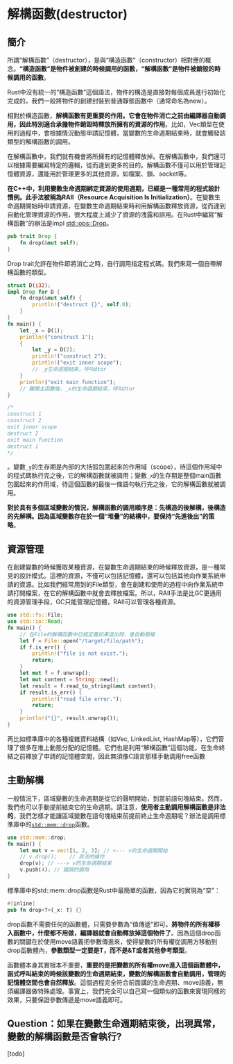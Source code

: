# 解構函數\(destructor\)

## 簡介

所謂“解構函數”（destructor），是與“構造函數”（constructor）相對應的概念。**“構造函數”是物件被創建的時候調用的函數，“解構函數”是物件被銷毀的時候調用的函數**。

Rust中沒有統一的“構造函數”這個語法，物件的構造是直接對每個成員進行初始化完成的，我們一般將物件的創建封裝到普通靜態函數中（通常命名為new）。

相對於構造函數，**解構函數有更重要的作用。它會在物件消亡之前由編譯器自動調用，因此特別適合承擔物件銷毀時釋放所擁有的資源的作用**。比如，Vec類型在使用的過程中，會根據情況動態申請記憶體，當變數的生命週期結束時，就會觸發該類型的解構函數的調用。

在解構函數中，我們就有機會將所擁有的記憶體釋放掉。在解構函數中，我們還可以根據需要編寫特定的邏輯，從而達到更多的目的。解構函數不僅可以用於管理記憶體資源，還能用於管理更多的其他資源，如檔案、鎖、socket等。

**在C++中，利用變數生命週期綁定資源的使用週期，已經是一種常用的程式設計慣例。此手法被稱為RAII（Resource Acquisition Is Initialization）**。在變數生命週期開始時申請資源，在變數生命週期結束時利用解構函數釋放資源，從而達到自動化管理資源的作用，很大程度上減少了資源的洩露和誤用。在Rust中編寫“解構函數”的辦法是impl [std::ops::Drop](https://doc.rust-lang.org/std/ops/trait.Drop.html)。

```rust
pub trait Drop {
    fn drop(&mut self);
}
```

Drop trait允許在物件即將消亡之時，自行調用指定程式碼。我們來寫一個自帶解構函數的類型。

```rust
struct D(i32);
impl Drop for D {
    fn drop(&mut self) {
        println!("destruct {}", self.0);
    }
}
fn main() {
    let _x = D(1);
    println!("construct 1");
    {
        let _y = D(2);
        println!("construct 2");
        println!("exit inner scope");
        // _y生命週期結束，呼叫dtor
    }
    println!("exit main function");
    // 離開主函數後，_x的生命週期結束，呼叫dtor
}

/*
construct 1
construct 2
exit inner scope
destruct 2
exit main function
destruct 1
*/
```

。變數`_y`的生存期是內部的大括弧包圍起來的作用域（scope），待這個作用域中的程式碼執行完之後，它的解構函數就被調用；變數`_x`的生存期是整個main函數包圍起來的作用域，待這個函數的最後一條語句執行完之後，它的解構函數就被調用。

**對於具有多個區域變數的情況，解構函數的調用順序是：先構造的後解構，後構造的先解構。因為區域變數存在於一個“堆疊”的結構中，要保持“先進後出”的策略**。

## 資源管理

在創建變數的時候獲取某種資源，在變數生命週期結束的時候釋放資源，是一種常見的設計模式。這裡的資源，不僅可以包括記憶體，還可以包括其他向作業系統申請的資源。比如我們經常用到的File類型，會在創建和使用的過程中向作業系統申請打開檔案，在它的解構函數中就會去釋放檔案。所以，RAII手法是比GC更通用的資源管理手段，GC只能管理記憶體，RAII可以管理各種資源。

```rust
use std::fs::File;
use std::io::Read;
fn main() {
    // 在File的解構函數中已經定義如果退出時，會自動關檔
    let f = File::open("/target/file/path");
    if f.is_err() {
        println!("file is not exist.");
        return;
    }
    let mut f = f.unwrap();
    let mut content = String::new();
    let result = f.read_to_string(&mut content);
    if result.is_err() {
        println!("read file error.");
        return;
    }
    println!("{}", result.unwrap());
}
```

再比如標準庫中的各種複雜資料結構（如Vec, LinkedList, HashMap等），它們管理了很多在堆上動態分配的記憶體。它們也是利用“解構函數”這個功能，在生命終結之前釋放了申請的記憶體空間，因此無須像C語言那樣手動調用free函數

## 主動解構

一般情況下，區域變數的生命週期是從它的聲明開始，到當前語句塊結束。然而，我們也可以手動提前結束它的生命週期。請注意，**使用者主動調用解構函數是非法的**，我們怎樣才能讓區域變數在語句塊結束前提前終止生命週期呢？辦法是調用標準庫中的[`std::mem::drop`](https://doc.rust-lang.org/std/mem/fn.drop.html)函數。

```rust
use std::mem::drop;
fn main() {
    let mut v = vec![1, 2, 3]; // <--- v的生命週期開始
    // v.drop();    // 非法的操作
    drop(v); // ---> v的生命週期結束
    v.push(4); // 錯誤的調用
}
```

標準庫中的std::mem::drop函數是Rust中最簡單的函數，因為它的實現為“空”：

```rust
#[inline]
pub fn drop<T>(_x: T) {}
```

drop函數不需要任何的函數體，只需要參數為“值傳遞”即可。**將物件的所有權移入函數中，什麼都不用做，編譯器就會自動釋放掉這個物件了**。因為這個drop函數的關鍵在於使用move語義把參數傳進來，使得變數的所有權從調用方移動到drop函數體內，**參數類型一定要是T，而不是&T或者其他參考類型**。

函數體本身其實根本不重要，**重要的是把變數的所有權move進入這個函數體中，函式呼叫結束的時候該變數的生命週期結束，變數的解構函數會自動調用，管理的記憶體空間也會自然釋放**。這個過程完全符合前面講的生命週期、move語義，無須編譯器做特殊處理。事實上，我們完全可以自己寫一個類似的函數來實現同樣的效果，只要保證參數傳遞是move語義即可。

## Question：如果在變數生命週期結束後，出現異常，變數的解構函數是否會執行?

\[todo\]



